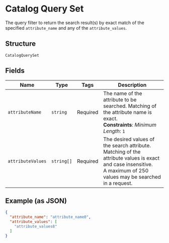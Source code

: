 <!-- Optimized: 2025-10-06 -->
<!-- RPM: 1.6.2.1.1.6.2.1_catalog-query-set_20251006 -->
<!-- Session: E2E RPM DNA Application -->
<!-- AOM: RND (Reggie & Dro) -->
<!-- COI: TECHNOLOGY -->
<!-- RPM: HIGH -->
<!-- ACTION: BUILD -->


# Catalog Query Set

The query filter to return the search result(s) by exact match of the specified `attribute_name` and any of
the `attribute_values`.

## Structure

`CatalogQuerySet`

## Fields

| Name | Type | Tags | Description |
|  --- | --- | --- | --- |
| `attributeName` | `string` | Required | The name of the attribute to be searched. Matching of the attribute name is exact.<br>**Constraints**: *Minimum Length*: `1` |
| `attributeValues` | `string[]` | Required | The desired values of the search attribute. Matching of the attribute values is exact and case insensitive.<br>A maximum of 250 values may be searched in a request. |

## Example (as JSON)

```json
{
  "attribute_name": "attribute_name0",
  "attribute_values": [
    "attribute_values8"
  ]
}
```
